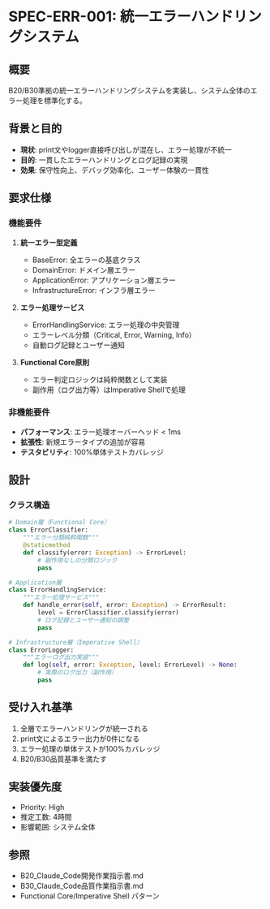 # SPEC-ERR-001: 統一エラーハンドリングシステム

## 概要
B20/B30準拠の統一エラーハンドリングシステムを実装し、システム全体のエラー処理を標準化する。

## 背景と目的
- **現状**: print文やlogger直接呼び出しが混在し、エラー処理が不統一
- **目的**: 一貫したエラーハンドリングとログ記録の実現
- **効果**: 保守性向上、デバッグ効率化、ユーザー体験の一貫性

## 要求仕様

### 機能要件
1. **統一エラー型定義**
   - BaseError: 全エラーの基底クラス
   - DomainError: ドメイン層エラー
   - ApplicationError: アプリケーション層エラー
   - InfrastructureError: インフラ層エラー

2. **エラー処理サービス**
   - ErrorHandlingService: エラー処理の中央管理
   - エラーレベル分類（Critical, Error, Warning, Info）
   - 自動ログ記録とユーザー通知

3. **Functional Core原則**
   - エラー判定ロジックは純粋関数として実装
   - 副作用（ログ出力等）はImperative Shellで処理

### 非機能要件
- **パフォーマンス**: エラー処理オーバーヘッド < 1ms
- **拡張性**: 新規エラータイプの追加が容易
- **テスタビリティ**: 100%単体テストカバレッジ

## 設計

### クラス構造
```python
# Domain層（Functional Core）
class ErrorClassifier:
    """エラー分類純粋関数"""
    @staticmethod
    def classify(error: Exception) -> ErrorLevel:
        # 副作用なしの分類ロジック
        pass

# Application層
class ErrorHandlingService:
    """エラー処理サービス"""
    def handle_error(self, error: Exception) -> ErrorResult:
        level = ErrorClassifier.classify(error)
        # ログ記録とユーザー通知の調整
        pass

# Infrastructure層（Imperative Shell）
class ErrorLogger:
    """エラーログ出力実装"""
    def log(self, error: Exception, level: ErrorLevel) -> None:
        # 実際のログ出力（副作用）
        pass
```

## 受け入れ基準
1. 全層でエラーハンドリングが統一される
2. print文によるエラー出力が0件になる
3. エラー処理の単体テストが100%カバレッジ
4. B20/B30品質基準を満たす

## 実装優先度
- Priority: High
- 推定工数: 4時間
- 影響範囲: システム全体

## 参照
- B20_Claude_Code開発作業指示書.md
- B30_Claude_Code品質作業指示書.md
- Functional Core/Imperative Shell パターン
